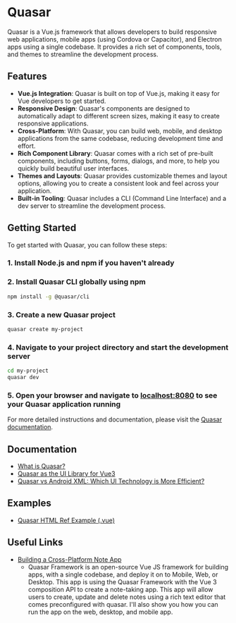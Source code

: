 # Quasar

Quasar is a Vue.js framework that allows developers to build responsive web applications, mobile apps (using Cordova or Capacitor), and Electron apps using a single codebase. It provides a rich set of components, tools, and themes to streamline the development process.

## Features

- **Vue.js Integration**: Quasar is built on top of Vue.js, making it easy for Vue developers to get started.
- **Responsive Design**: Quasar's components are designed to automatically adapt to different screen sizes, making it easy to create responsive applications.
- **Cross-Platform**: With Quasar, you can build web, mobile, and desktop applications from the same codebase, reducing development time and effort.
- **Rich Component Library**: Quasar comes with a rich set of pre-built components, including buttons, forms, dialogs, and more, to help you quickly build beautiful user interfaces.
- **Themes and Layouts**: Quasar provides customizable themes and layout options, allowing you to create a consistent look and feel across your application.
- **Built-in Tooling**: Quasar includes a CLI (Command Line Interface) and a dev server to streamline the development process.

## Getting Started

To get started with Quasar, you can follow these steps:

### 1. Install Node.js and npm if you haven't already

### 2. Install Quasar CLI globally using npm

```bash
npm install -g @quasar/cli
```

### 3. Create a new Quasar project

```bash
quasar create my-project
```

### 4. Navigate to your project directory and start the development server

```bash
cd my-project
quasar dev
```

### 5. Open your browser and navigate to [localhost:8080](http://localhost:8080) to see your Quasar application running

For more detailed instructions and documentation, please visit the [Quasar documentation](https://quasar.dev).

## Documentation

- [What is Quasar?](./what.is.quasar.md)
- [Quasar as the UI Library for Vue3](./quasar.as.ui.library.for.vue3.md)
- [Quasar vs Android XML: Which UI Technology is More Efficient?](./quasar.vs.android.xml.md)

## Examples

- [Quasar HTML Ref Example (.vue)](./examples/quasar.html.ref.example.vue)

## Useful Links

- [Building a Cross-Platform Note App](https://www.youtube.com/watch?v=qPkSwo8QyoA)
  - Quasar Framework is an open-source Vue JS framework for building apps, with a single codebase, and deploy it on to Mobile, Web, or Desktop. This app is using the Quasar Framework with the Vue 3 composition API to create a note-taking app. This app will allow users to create, update and delete notes using a rich text editor that comes preconfigured with quasar. I'll also show you how you can run the app on the web, desktop, and mobile app.
